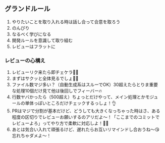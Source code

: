 ## グランドルール

1. やりたいことを取り入れる時は話し合って合意を取ろう
1. のんびり
1. なるべく学びになる
1. 開発ルールを意識して取り組む
1. レビューはフラットに

### レビューの心構え

1. レビューリク来たら即チェケラ👀✨
2. まずはサクッと全体見るでしょ💁‍♀️
3. ファイル数マジ多い？（自動生成系はスルーでOK）30超えたらとりま重要な処理10個だけ見て他は後回しでフィーバー🔥
4. 行数ヤバかったら（500超え）ちょっとだけやって、メイン処理とかモジュールの単体っぽいところだけチェックするっしょ！👌
5. PRはマジで分割が基本だけど、どうしても大きくなっちゃった時はさ、ある程度の区切りでレビューお願いするのアリだよ〜！「ここまでのコミットでレビューよろ」ってやり方で柔軟に対応しよ！🙆‍♀️
6. あとは気合い入れて頑張るけど、遅れたらお互いリマインドし合おうね〜😘 忘れちゃダメよ〜！
